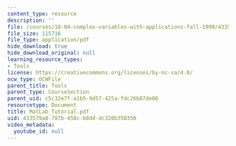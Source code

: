 ```yaml
---
content_type: resource
description: ''
file: /courses/18-04-complex-variables-with-applications-fall-1999/433579a8787b458cb8d4dc320b350350_MatLab_Tutorial.pdf
file_size: 115716
file_type: application/pdf
hide_download: true
hide_download_original: null
learning_resource_types:
- Tools
license: https://creativecommons.org/licenses/by-nc-sa/4.0/
ocw_type: OCWFile
parent_title: Tools
parent_type: CourseSection
parent_uid: c5c32e7f-a1b5-9d57-425a-fdc26b87de06
resourcetype: Document
title: MatLab_Tutorial.pdf
uid: 433579a8-787b-458c-b8d4-dc320b350350
video_metadata:
  youtube_id: null
---
```

